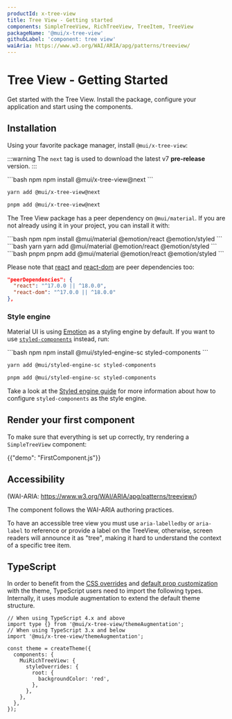 ```yaml
---
productId: x-tree-view
title: Tree View - Getting started
components: SimpleTreeView, RichTreeView, TreeItem, TreeView
packageName: '@mui/x-tree-view'
githubLabel: 'component: tree view'
waiAria: https://www.w3.org/WAI/ARIA/apg/patterns/treeview/
---
```


# Tree View - Getting Started

<p class="description">Get started with the Tree View. Install the package, configure your application and start using the components.</p>

## Installation

Using your favorite package manager, install `@mui/x-tree-view`:

<!-- #default-branch-switch -->

:::warning
The `next` tag is used to download the latest v7 **pre-release** version.
:::

<codeblock storageKey="package-manager">
```bash npm
npm install @mui/x-tree-view@next
```

```bash yarn
yarn add @mui/x-tree-view@next
```

```bash pnpm
pnpm add @mui/x-tree-view@next
```

</codeblock>

The Tree View package has a peer dependency on `@mui/material`.
If you are not already using it in your project, you can install it with:

<codeblock storageKey="package-manager">
```bash npm
npm install @mui/material @emotion/react @emotion/styled
```
```bash yarn
yarn add @mui/material @emotion/react @emotion/styled
```
```bash pnpm
pnpm add @mui/material @emotion/react @emotion/styled
```
</codeblock>

<!-- #react-peer-version -->

Please note that [react](https://www.npmjs.com/package/react) and [react-dom](https://www.npmjs.com/package/react-dom) are peer dependencies too:

```json
"peerDependencies": {
  "react": "^17.0.0 || ^18.0.0",
  "react-dom": "^17.0.0 || ^18.0.0"
},
```

### Style engine

Material UI is using [Emotion](https://emotion.sh/docs/introduction) as a styling engine by default. If you want to use [`styled-components`](https://styled-components.com/) instead, run:

<codeblock storageKey="package-manager">
```bash npm
npm install @mui/styled-engine-sc styled-components
```

```bash yarn
yarn add @mui/styled-engine-sc styled-components
```

```bash pnpm
pnpm add @mui/styled-engine-sc styled-components
```

</codeblock>

Take a look at the [Styled engine guide](/material-ui/integrations/styled-components/) for more information about how to configure `styled-components` as the style engine.

## Render your first component

To make sure that everything is set up correctly, try rendering a `SimpleTreeView` component:

{{"demo": "FirstComponent.js"}}

## Accessibility

(WAI-ARIA: https://www.w3.org/WAI/ARIA/apg/patterns/treeview/)

The component follows the WAI-ARIA authoring practices.

To have an accessible tree view you must use `aria-labelledby`
or `aria-label` to reference or provide a label on the TreeView,
otherwise, screen readers will announce it as "tree", making it hard to understand the context of a specific tree item.

## TypeScript

In order to benefit from the [CSS overrides](/material-ui/customization/theme-components/#theme-style-overrides) and [default prop customization](/material-ui/customization/theme-components/#theme-default-props) with the theme, TypeScript users need to import the following types.
Internally, it uses module augmentation to extend the default theme structure.

```tsx
// When using TypeScript 4.x and above
import type {} from '@mui/x-tree-view/themeAugmentation';
// When using TypeScript 3.x and below
import '@mui/x-tree-view/themeAugmentation';

const theme = createTheme({
  components: {
    MuiRichTreeView: {
      styleOverrides: {
        root: {
          backgroundColor: 'red',
        },
      },
    },
  },
});
```
